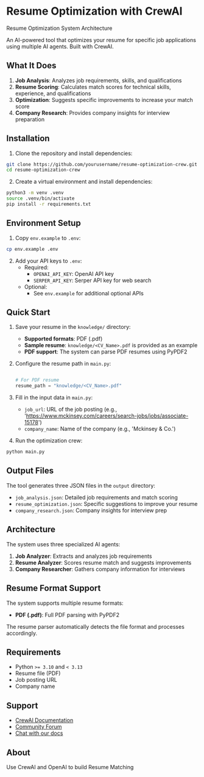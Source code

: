# Resume Optimization with CrewAI

Resume Optimization System Architecture

An AI-powered tool that optimizes your resume for specific job applications using multiple AI agents. Built with CrewAI.

## What It Does

1. **Job Analysis**: Analyzes job requirements, skills, and qualifications
2. **Resume Scoring**: Calculates match scores for technical skills, experience, and qualifications
3. **Optimization**: Suggests specific improvements to increase your match score
4. **Company Research**: Provides company insights for interview preparation

## Installation

1. Clone the repository and install dependencies:
```bash
git clone https://github.com/yourusername/resume-optimization-crew.git
cd resume-optimization-crew
```

2. Create a virtual environment and install dependencies:
```bash
python3 -m venv .venv
source .venv/bin/activate
pip install -r requirements.txt
```

## Environment Setup

1. Copy `env.example` to `.env`:
```bash
cp env.example .env
```

2. Add your API keys to `.env`:
   * Required:
     * `OPENAI_API_KEY`: OpenAI API key
     * `SERPER_API_KEY`: Serper API key for web search
   * Optional:
     * See `env.example` for additional optional APIs

## Quick Start

1. Save your resume in the `knowledge/` directory:
   * **Supported formats**: PDF (.pdf)
   * **Sample resume**: `knowledge/<CV_Name>.pdf` is provided as an example
   * **PDF support**: The system can parse PDF resumes using PyPDF2

2. Configure the resume path in `main.py`:
   ```python
   
   # For PDF resume
   resume_path = "knowledge/<CV_Name>.pdf"
   ```

3. Fill in the input data in `main.py`:
   * `job_url`: URL of the job posting (e.g., 'https://www.mckinsey.com/careers/search-jobs/jobs/associate-15178')
   * `company_name`: Name of the company (e.g., 'Mckinsey & Co.')

4. Run the optimization crew:
```bash
python main.py
```

## Output Files

The tool generates three JSON files in the `output` directory:

* `job_analysis.json`: Detailed job requirements and match scoring
* `resume_optimization.json`: Specific suggestions to improve your resume
* `company_research.json`: Company insights for interview prep

## Architecture

The system uses three specialized AI agents:

1. **Job Analyzer**: Extracts and analyzes job requirements
2. **Resume Analyzer**: Scores resume match and suggests improvements
3. **Company Researcher**: Gathers company information for interviews

## Resume Format Support

The system supports multiple resume formats:

- **PDF (.pdf)**: Full PDF parsing with PyPDF2

The resume parser automatically detects the file format and processes accordingly.

## Requirements

* Python `>= 3.10` and `< 3.13`
* Resume file (PDF)
* Job posting URL
* Company name

## Support

* [CrewAI Documentation](https://docs.crewai.com/)
* [Community Forum](https://community.crewai.com/)
* [Chat with our docs](https://docs.crewai.com/)

## About

Use CrewAI and OpenAI to build Resume Matching 
